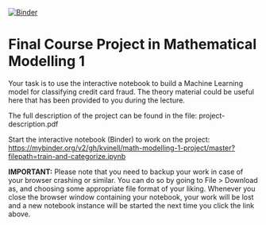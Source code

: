 [![Binder](https://mybinder.org/badge_logo.svg)](https://mybinder.org/v2/gh/kvinell/math-modelling-1-project/blob/master/train-and-categorize.ipynb/master)

# Final Course Project in Mathematical Modelling 1

Your task is to use the interactive notebook to build a Machine Learning model for classifying credit card fraud.
The theory material could be useful here that has been provided to you during the lecture.

The full description of the project can be found in the file:
project-description.pdf

Start the interactive notebook (Binder) to work on the project:
https://mybinder.org/v2/gh/kvinell/math-modelling-1-project/master?filepath=train-and-categorize.ipynb

**IMPORTANT:** Please note that you need to backup your work in case of your browser crashing or similar.
You can do so by going to File > Download as, and choosing some appropriate file format of your liking.
Whenever you close the browser window containing your notebook, your work will be lost and a new notebook instance will be started the next time you click the link above.
